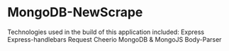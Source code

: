 # MongoDB-NewScrape

Technologies used in the build of this application included:
Express
Express-handlebars
Request
Cheerio
MongoDB & MongoJS
Body-Parser

